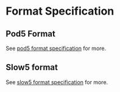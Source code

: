 # Format Specification

## Pod5 Format 

See [pod5 format specification][link to pod5 specs] for more.

## Slow5 format

See [slow5 format specification][link to slow5 specs] for more.

[link to pod5 specs]: https://github.com/nanoporetech/pod5-file-format/blob/master/docs/SPECIFICATION.md 
[link to slow5 specs]: https://hasindu2008.github.io/slow5specs/slow5-v0.2.0.pdf 